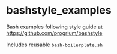 # bashstyle_examples

Bash examples following style guide at https://github.com/progrium/bashstyle

Includes reusable `bash-boilerplate.sh`
